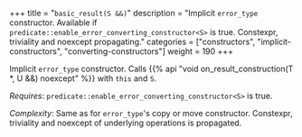+++
title = "`basic_result(S &&)`"
description = "Implicit `error_type` constructor. Available if `predicate::enable_error_converting_constructor<S>` is true. Constexpr, triviality and noexcept propagating."
categories = ["constructors", "implicit-constructors", "converting-constructors"]
weight = 190
+++

Implicit `error_type` constructor. Calls {{% api "void on_result_construction(T *, U &&) noexcept" %}} with `this` and `S`.

*Requires*: `predicate::enable_error_converting_constructor<S>` is true.

*Complexity*: Same as for `error_type`'s copy or move constructor. Constexpr, triviality and noexcept of underlying operations is propagated.
